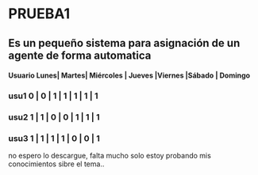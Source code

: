 # PRUEBA1
## Es un pequeño sistema para asignación de un agente de forma automatica

#### Usuario	Lunes|	Martes|	Miércoles |	Jueves	|Viernes	|Sábado	| Domingo
###  usu1	    0	  |  0	  |    1	      |  1	    |  1	     | 1	  |    1
###  usu2	    1	  |  1	  |    0	      |  0	    |  1	     | 1	  |    1
###  usu3	    1	  |  1	  |    1	      |  1	    |  0	     | 0	  |    1

no espero lo descargue, falta mucho solo estoy probando mis conocimientos sibre el tema..



